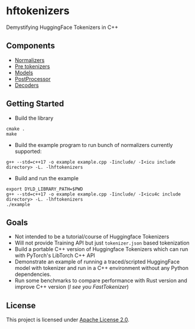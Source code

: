 # hftokenizers
Demystifying HuggingFace Tokenizers in C++

## Components
- [Normalizers](src/normalizers/)
- [Pre tokenizers](src/pre_tokenizers/)
- [Models](src/models/)
- [PostProcessor](src/post_processors/)
- [Decoders](src/decoders/)

## Getting Started
- Build the library
```
cmake .
make
```
- Build the example program to run bunch of normalizers currently supported:
```
g++ --std=c++17 -o example example.cpp -Iinclude/ -I<icu include directory> -L. -lhftokenizers
```
- Build and run the example
```
export DYLD_LIBRARY_PATH=$PWD
g++ --std=c++17 -o example example.cpp -Iinclude/ -I<icu4c include directory> -L. -lhftokenizers
./example
```

## Goals
- Not intended to be a tutorial/course of Huggingface Tokenizers 
- Will not provide Training API but just `tokenizer.json` based tokenization  
- Build a portable C++ version of Huggingface Tokenizers which can run with PyTorch's LibTorch C++ API
- Demonstrate an example of running a traced/scripted HuggingFace model with tokenizer and 
run in a C++ environment without any Python dependencies.
- Run some benchmarks to compare performance with Rust version and improve C++ version (_I see you FastTokenizer_)

## License
This project is licensed under [Apache License 2.0](LICENSE).